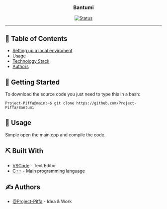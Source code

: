 <h3 align="center">Bantumi</h3>

<div align="center">

[![Status](https://img.shields.io/badge/Status-archived-orange.svg)]()

</div>

---

## 📝 Table of Contents

- [Setting up a local enviroment](#getting_started)
- [Usage](#usage)
- [Technology Stack](#tech_stack)
- [Authors](#authors)

## 🏁 Getting Started <a name = "getting_started"></a>

To download the source code you just need to type this in a bash:

```console
Project-Piffa@main:~$ git clone https://github.com/Project-Piffa/Bantumi
```

## 🎈 Usage <a name="usage"></a>

Simple open the main.cpp and compile the code.

## ⛏️ Built With <a name = "tech_stack"></a>

- [VSCode](https://code.visualstudio.com/) - Text Editor
- [C++](https://en.wikipedia.org/wiki/C%2B%2B) - Main programming language

## ✍️ Authors <a name = "authors"></a>

- [@Project-Piffa](https://github.com/Project-Piffa) - Idea & Work

